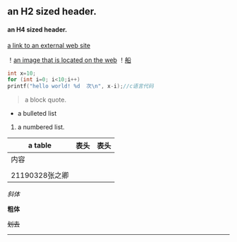 ## an H2 sized header. ##

#### an H4 sized header. ####

[a link to an external web site](https://image.so.com/view?q=pig&src=srp&correct=pig&ancestor=list&cmsid=63f4e7cba0687e7644c8d845fcfcf814&cmras=0&cn=0&gn=0&kn=13&crn=0&bxn=20&fsn=93&cuben=0&pornn=0&manun=29&adstar=0&clw=284#id=0bea9f266e62655addcd917963990f15&currsn=0&ps=80&pc=80)

！[an image that is located on the web](https://i2-prod.mirror.co.uk/incoming/article7679528.ece/ALTERNATES/s615b/PEPPA-PIG-cartoon.jpg)
！[船](48053793_p0.jpg)


``` c
int x=10;
for (int i=0; i<10;i++)
printf("hello world! %d  次\n", x-i);//c语言代码
```

> a block quote.

+ a bulleted list

1. a numbered list.

| a table        | 表头 | 表头 |
| -------------- | ---- | ---- |
| 内容           |      |      |
|                |      |      |
| 21190328张之卿 |      |      |


*斜体*

**粗体**

~~划去~~

---



